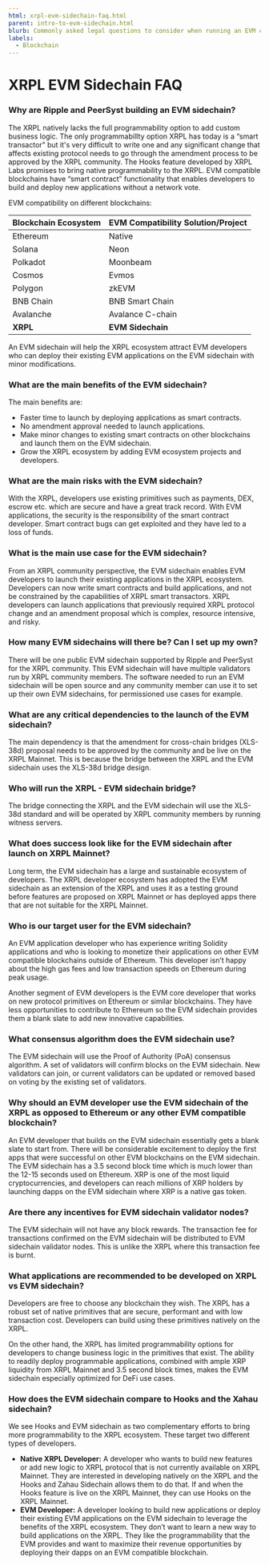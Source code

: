 ```yaml
---
html: xrpl-evm-sidechain-faq.html
parent: intro-to-evm-sidechain.html
blurb: Commonly asked legal questions to consider when running an EVM compatible sidechain.
labels:
  - Blockchain
---
```

# XRPL EVM Sidechain FAQ

### Why are Ripple and PeerSyst building an EVM sidechain?

The XRPL natively lacks the full programmability option to add custom business logic. The only programmabilIty option XRPL has today is a “smart transactor” but it's very difficult to write one and any significant change that affects existing protocol needs to go through the amendment process to be approved by the XRPL community. The Hooks feature developed by XRPL Labs promises to bring native programmability to the XRPL. EVM compatible blockchains have “smart contract” functionality that enables developers to build and deploy new applications without a network vote.

EVM compatibility on different blockchains:

| Blockchain Ecosystem | EVM Compatibility Solution/Project |
|----------------------|------------------------------------|
| Ethereum             | Native                             |
| Solana               | Neon                               |
| Polkadot             | Moonbeam                           |
| Cosmos               | Evmos                              |
| Polygon              | zkEVM                              |
| BNB Chain            | BNB Smart Chain                    |
| Avalanche            | Avalance C-chain                   |
| **XRPL**             | **EVM Sidechain**                  |

An EVM sidechain will help the XRPL ecosystem attract EVM developers who can deploy their existing EVM applications on the EVM sidechain with minor modifications.


### What are the main benefits of the EVM sidechain?

The main benefits are:

- Faster time to launch by deploying applications as smart contracts.
- No amendment approval needed to launch applications.
- Make minor changes to existing smart contracts on other blockchains and launch them on the EVM sidechain.
- Grow the XRPL ecosystem by adding EVM ecosystem projects and developers.


### What are the main risks with the EVM sidechain?

With the XRPL, developers use existing primitives such as payments, DEX, escrow etc. which are secure and have a great track record. With EVM applications, the security is the responsibility of the smart contract developer. Smart contract bugs can get exploited and they have led to a loss of funds.


### What is the main use case for the EVM sidechain?

From an XRPL community perspective, the EVM sidechain enables EVM developers to launch their existing applications in the XRPL ecosystem. Developers can now write smart contracts and build applications, and not be constrained by the capabilities of XRPL smart transactors. XRPL developers can launch applications that previously required XRPL protocol change and an amendment proposal which is complex, resource intensive, and risky.


### How many EVM sidechains will there be? Can I set up my own?

There will be one public EVM sidechain supported by Ripple and PeerSyst for the XRPL community. This EVM sidechain will have multiple validators run by XRPL community members. The software needed to run an EVM sidechain will be open source and any community member can use it to set up their own EVM sidechains, for permissioned use cases for example.


### What are any critical dependencies to the launch of the EVM sidechain?

The main dependency is that the amendment for cross-chain bridges (XLS-38d) proposal needs to be approved by the community and be live on the XRPL Mainnet. This is because the bridge between the XRPL and the EVM sidechain uses the XLS-38d bridge design.


### Who will run the XRPL - EVM sidechain bridge?

The bridge connecting the XRPL and the EVM sidechain will use the XLS-38d standard and will be operated by XRPL community members by running witness servers.


### What does success look like for the EVM sidechain after launch on XRPL Mainnet?

Long term, the EVM sidechain has a large and sustainable ecosystem of developers. The XRPL developer ecosystem has adopted the EVM sidechain as an extension of the XRPL and uses it as a testing ground before features are proposed on XRPL Mainnet or has deployed apps there that are not suitable for the XRPL Mainnet.


### Who is our target user for the EVM sidechain?

An EVM application developer who has experience writing Solidity applications and who is looking to monetize their applications on other EVM compatible blockchains outside of Ethereum. This developer isn’t happy about the high gas fees and low transaction speeds on Ethereum during peak usage.

Another segment of EVM developers is the EVM core developer that works on new protocol primitives on Ethereum or similar blockchains. They have less opportunities to contribute to Ethereum so the EVM sidechain provides them a blank slate to add new innovative capabilities.


### What consensus algorithm does the EVM sidechain use?

The EVM sidechain will use the Proof of Authority (PoA) consensus algorithm. A set of validators will confirm blocks on the EVM sidechain. New validators can join, or current validators can be updated or removed based on voting by the existing set of validators.


### Why should an EVM developer use the EVM sidechain of the XRPL as opposed to Ethereum or any other EVM compatible blockchain?

An EVM developer that builds on the EVM sidechain essentially gets a blank slate to start from. There will be considerable excitement to deploy the first apps that were successful on other EVM blockchains on the EVM sidechain. The EVM sidechain has a 3.5 second block time  which is much lower than the 12-15 seconds used on Ethereum. XRP is one of the most liquid cryptocurrencies, and developers can reach millions of XRP holders by launching dapps on the EVM sidechain where XRP is a native gas token.


### Are there any incentives for EVM sidechain validator nodes?

The EVM sidechain will not have any block rewards. The transaction fee for transactions confirmed on the EVM sidechain will be distributed to EVM sidechain validator nodes. This is unlike the XRPL where this transaction fee is burnt.


### What applications are recommended to be developed on XRPL vs EVM sidechain?

Developers are free to choose any blockchain they wish. The XRPL has a robust set of native primitives that are secure, performant and with low transaction cost. Developers can build using these primitives natively on the XRPL.

On the other hand, the XRPL has limited programmability options for developers to change business logic in the primitives that exist. The ability to readily deploy programmable applications, combined with ample XRP liquidity from XRPL Mainnet and 3.5 second block times, makes the EVM sidechain especially optimized for DeFi use cases.


### How does the EVM sidechain compare to Hooks and the Xahau sidechain?

We see Hooks and EVM sidechain as two complementary efforts to bring more programmability to the XRPL ecosystem. These target two different types of developers.

- **Native XRPL Developer:** A developer who wants to build new features or add new logic to XRPL protocol that is not currently available on XRPL Mainnet. They are interested in developing natively on the XRPL and the Hooks and Zahau Sidechain allows them to do that. If and when the Hooks feature is live on the XRPL Mainnet, they can use Hooks on the XRPL Mainnet.
- **EVM Developer:** A developer looking to build new applications or deploy their existing EVM applications on the EVM sidechain to leverage the benefits of the XRPL ecosystem. They don’t want to learn a new way to build applications on the XRPL. They like the programmability that the EVM provides and want to maximize their revenue opportunities by deploying their dapps on an EVM compatible blockchain.